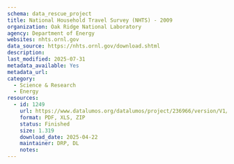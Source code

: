 ```yaml
---
schema: data_rescue_project 
title: National Household Travel Survey (NHTS) - 2009
organization: Oak Ridge National Laboratory
agency: Department of Energy
websites: nhts.ornl.gov
data_source: https://nhts.ornl.gov/download.shtml
description: 
last_modified: 2025-07-31
metadata_available: Yes
metadata_url: 
category:
  - Science & Research 
  - Energy 
resources:
  - id: 1249
    url: https://www.datalumos.org/datalumos/project/236966/version/V1/view
    format: PDF, XLS, ZIP
    status: Finished
    size: 1.319
    download_date: 2025-04-22
    maintainer: DRP, DL
    notes: 
---
```

